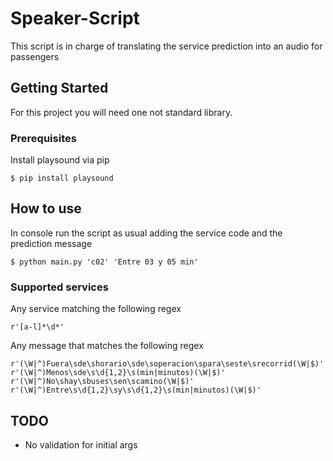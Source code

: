 # Speaker-Script

This script is in charge of translating the service prediction into an audio for passengers

## Getting Started

For this project you will need one not standard library.

### Prerequisites

Install playsound via pip

```
$ pip install playsound
```

## How to use

In console run the script as usual adding the service code and the prediction message

```
$ python main.py 'c02' 'Entre 03 y 05 min'
```
### Supported services

Any service matching the following regex

```
r'[a-l]*\d*'
```
Any message that matches the following regex
```
r'(\W|^)Fuera\sde\shorario\sde\soperacion\spara\seste\srecorrid(\W|$)'
r'(\W|^)Menos\sde\s\d{1,2}\s(min|minutos)(\W|$)'
r'(\W|^)No\shay\sbuses\sen\scamino(\W|$)'
r'(\W|^)Entre\s\d{1,2}\sy\s\d{1,2}\s(min|minutos)(\W|$)'
```

## TODO

* No validation for initial args
